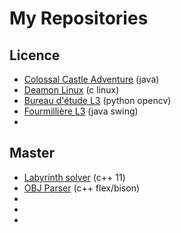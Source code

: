# My Repositories 

## Licence
* [Colossal Castle Adventure](https://github.com/antoine-white/Colossal-Castle-Adventure) (java)
* [Deamon Linux](https://github.com/antoine-white/deamon-c-l3) (c linux)
* [Bureau d'étude L3](https://github.com/antoine-white/BE-L3) (python opencv)
* [Fourmillière L3](https://github.com/antoine-white/IHM-project) (java swing)
* 

## Master
* [Labyrinth solver](https://github.com/antoine-white/projet_coo_m1) (c++ 11)
* [OBJ Parser](https://github.com/antoine-white/OBJ-parser) (c++ flex/bison)
*
*
*

<!--
**antoine-white/antoine-white** is a ✨ _special_ ✨ repository because its `README.md` (this file) appears on your GitHub profile.

Here are some ideas to get you started:

- 🔭 I’m currently working on ...
- 🌱 I’m currently learning ...
- 👯 I’m looking to collaborate on ...
- 🤔 I’m looking for help with ...
- 💬 Ask me about ...
- 📫 How to reach me: ...
- 😄 Pronouns: ...
- ⚡ Fun fact: ...
-->
